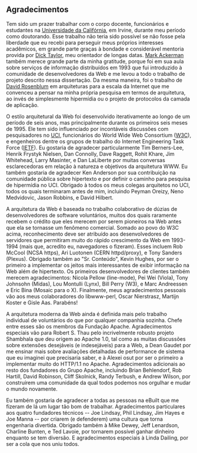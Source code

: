 Agradecimentos
--------------

Tem sido um prazer trabalhar com o corpo docente, funcionários e estudantes na [Universidade da Califórnia](https://pt.wikipedia.org/wiki/Universidade_da_Calif%C3%B3rnia), em Irvine, durante meu período como doutorando. Esse trabalho não teria sido possível se não fosse pela liberdade que eu recebi para perseguir meus próprios interesses acadêmicos, em grande parte graças à bondade e considerável mentoria provida por [Dick Taylor](http://ucnet.universityofcalifornia.edu/news/2014/01/uc-irvines-dick-taylor-transforming-the-field-of-ics.html), meu orientador de longas datas. [Mark Ackerman](https://www.eecs.umich.edu/eecs/faculty/eecsfaculty.html?uniqname=ackerm) também merece grande parte da minha gratitude, porque foi em sua aula sobre serviços de informação distribuídos em 1993 que fui introduzido à comunidade de desenvolvedores da Web e me levou a todo o trabalho de projeto descrito nessa dissertação. Da mesma maneira, foi o trabalho de [David Rosenblum](http://www.comp.nus.edu.sg/~david/) em arquiteturas para a escala da Internet que me convenceu a pensar na minha própria pesquisa em termos de arquitetura, ao invés de simplesmente hipermídia ou o projeto de protocolos da camada de aplicação.

O estilo arquitetural da Web foi desenvolvido iterativamente ao longo de um período de seis anos, mas principalmente durante os primeiros seis meses de 1995. Ele tem sido influenciado por incontáveis discussões com pesquisadores no [UCI](http://uci.edu/), funcionários do World Wide Web Consortium ([W3C](http://w3.org)), e engenheiros dentre os grupos de trabalho do Internet Engineering Task Force ([IETF](http://ietf.org)). Eu gostaria de agradecer particularmente Tim Berners-Lee, Henrik Frystyk Nielsen, Dan Connolly, Dave Raggett, Rohit Khare, Jim Whitehead, Larry Masinter, e Dan LaLiberte por muitas conversas esclarecedoras em relação à natureza e objetivos da arquitetura WWW. Eu também gostaria de agradecer Ken Anderson por sua contribuição na comunidade pública sobre hipertexto e por definir o caminho para pesquisa de hipermídia no UCI. Obrigado à todos os meus colegas arquitetos no UCI, todos os quais terminaram antes de mim, incluindo Peyman Oreizy, Neno Medvidovic, Jason Robbins, e David Hilbert.

A arquitetura da Web é baseada no trabalho colaborativo de dúzias de desenvolvedores de software voluntários, muitos dos quais raramente recebem o crédito que eles merecem por serem pioneiros na Web antes que ela se tornasse um fenômeno comercial. Somado ao povo do W3C acima, reconhecimento deve ser atribuído aos desenvolvedores de servidores que permitiram muito do rápido crescimento da Web em 1993-1994 (mais que, acredito eu, navegadores o fizeram). Esses incluem Rob McCool (NCSA https), Ari Luotonen (CERN httpd/proxy), e Tony Sanders (Plexus). Obrigado também ao "Sr. Conteúdo", Kevin Hughes, por ser o primeiro a implementar os jeitos mais interessantes de exibir informação na Web além de hipertexto. Os primeiros desenvolvedores de clientes também merecem agradecimentos: Nicola Pellow (line-mode), Pei Wei (Viola), Tony Johnsohn (Midas), Lou Montulli (Lynx), Bill Perry (W3), e Marc Andreessen e Eric Bina (Mosaic para o X). Finalmente, meus agradecimentos pessoais vão aos meus colaboradores do libwww-perl, Oscar Nierstrasz, Martijn Koster e Gisle Aas. Parabéns!

A arquitetura moderna da Web ainda é definida mais pelo trabalho individual de voluntários do que por qualquer companhia sozinha. Chefe entre esses são os membros da Fundação Apache. Agradecimentos especiais vão para Robert S. Thau pelo incrivelmente robusto projeto Shambhala que deu origem ao Apache 1.0, tal como as muitas discussões sobre extensões desejáveis (e indesejáveis) para a Web, a Dean Gaudet por me ensinar mais sobre avaliações detalhadas de performance de sistema que eu imaginei que precisaria saber, e à Alexei osut por ser o primeiro a implementar muito do HTTP/1.1 no Apache. Agradecimentos adicionais ao resto dos fundadores do Grupo Apache, incluindo Brian Behlendorf, Rob Hartill, David Robinson, Cliff Skolnick, Randy Terbush, e Andrew Wilson, por construírem uma comunidade da qual todos podemos nos orgulhar e mudar o mundo novamente.

Eu também gostaria de agradecer a todas as pessoas na eBuilt que me fizeram de lá um lugar tão bom de trabalhar. Agradecimentos particulares aos quatro fundadores técnicos -- Joe Lindsay, Phil Lindsay, Jim Hayes e Joe Manna -- por criarem (e defenderem) uma cultura que torna engenharia divertida. Obrigado também à Mike Dewey, Jeff Lenardson, Charline Bunten, e Ted Lavoie, por tornarem possível ganhar dinheiro enquanto se tem diversão. E agradecimentos especiais à Linda Dailing, por ser a cola que nos uniu todos.